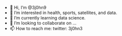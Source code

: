 - 👋 Hi, I’m @3j0hn9
- 👀 I’m interested in health, sports, satellites, and data.
- 🌱 I’m currently learning data science.
- 💞️ I’m looking to collaborate on ...
- 📫 How to reach me:
                    twitter: 3j0hn3

<!---
3j0hn9/3j0hn9 is a ✨ special ✨ repository because its `README.md` (this file) appears on your GitHub profile.
You can click the Preview link to take a look at your changes.
--->
